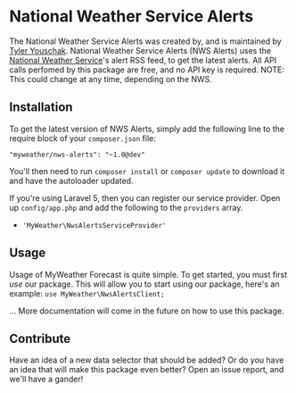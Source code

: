 National Weather Service Alerts
==================

The National Weather Service Alerts was created by, and is maintained by [Tyler Youschak](http://tjyouschak.me). National Weather Service Alerts (NWS Alerts) uses the [National Weather Service](http://alerts.weather.gov/)'s alert RSS feed, to get the latest alerts. All API calls perfomed by this package are free, and no API key is required. NOTE: This could change at any time, depending on the NWS.


## Installation

To get the latest version of NWS Alerts, simply add the following line to the require block of your `composer.json` file:

```
"myweather/nws-alerts": "~1.0@dev"
```

You'll then need to run `composer install` or `composer update` to download it and have the autoloader updated.

If you're using Laravel 5, then you can register our service provider. Open up `config/app.php` and add the following to the `providers` array.

* `'MyWeather\NwsAlertsServiceProvider'`


## Usage

Usage of MyWeather Forecast is quite simple. To get started, you must first _use_ our package. This will allow you to start using our package, here's an example: `use MyWeather\NwsAlertsClient;`

... More documentation will come in the future on how to use this package.

## Contribute
Have an idea of a new data selector that should be added? Or do you have an idea that will make this package even better? Open an issue report, and we'll have a gander!
